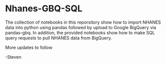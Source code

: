 # Nhanes-GBQ-SQL

The collection of notebooks in this reporsitory show how to import NHANES data into python using pandas followed by upload to Google BigQuery via pandas-gbq. In addition, the provided notebooks show how to make SQL query requests to pull NHANES data from BigQuery.

More updates to follow

-Steven
